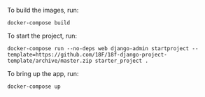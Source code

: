 To build the images, run:
```
docker-compose build
```

To start the project, run:
```
docker-compose run --no-deps web django-admin startproject --template=https://github.com/18F/18f-django-project-template/archive/master.zip starter_project .
```

To bring up the app, run:
```
docker-compose up
```

